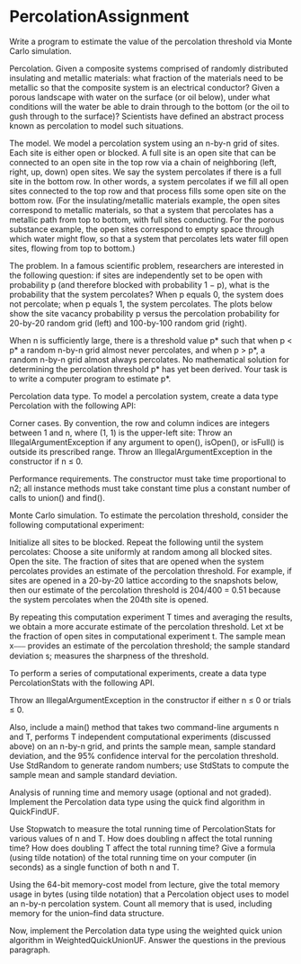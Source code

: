# PercolationAssignment

Write a program to estimate the value of the percolation threshold via Monte Carlo simulation.

Percolation. Given a composite systems comprised of randomly distributed insulating and metallic materials: what fraction of the materials need to be metallic so that the composite system is an electrical conductor? Given a porous landscape with water on the surface (or oil below), under what conditions will the water be able to drain through to the bottom (or the oil to gush through to the surface)? Scientists have defined an abstract process known as percolation to model such situations.

The model. We model a percolation system using an n-by-n grid of sites. Each site is either open or blocked. A full site is an open site that can be connected to an open site in the top row via a chain of neighboring (left, right, up, down) open sites. We say the system percolates if there is a full site in the bottom row. In other words, a system percolates if we fill all open sites connected to the top row and that process fills some open site on the bottom row. (For the insulating/metallic materials example, the open sites correspond to metallic materials, so that a system that percolates has a metallic path from top to bottom, with full sites conducting. For the porous substance example, the open sites correspond to empty space through which water might flow, so that a system that percolates lets water fill open sites, flowing from top to bottom.)

The problem. In a famous scientific problem, researchers are interested in the following question: if sites are independently set to be open with probability p (and therefore blocked with probability 1 − p), what is the probability that the system percolates? When p equals 0, the system does not percolate; when p equals 1, the system percolates. The plots below show the site vacancy probability p versus the percolation probability for 20-by-20 random grid (left) and 100-by-100 random grid (right).
        
When n is sufficiently large, there is a threshold value p* such that when p < p* a random n-by-n grid almost never percolates, and when p > p*, a random n-by-n grid almost always percolates. No mathematical solution for determining the percolation threshold p* has yet been derived. Your task is to write a computer program to estimate p*.

Percolation data type. To model a percolation system, create a data type Percolation with the following API:

Corner cases.  By convention, the row and column indices are integers between 1 and n, where (1, 1) is the upper-left site: Throw an IllegalArgumentException if any argument to open(), isOpen(), or isFull() is outside its prescribed range. Throw an IllegalArgumentException in the constructor if n ≤ 0.

Performance requirements.  The constructor must take time proportional to n2; all instance methods must take constant time plus a constant number of calls to union() and find().

Monte Carlo simulation. To estimate the percolation threshold, consider the following computational experiment:

Initialize all sites to be blocked.
Repeat the following until the system percolates:
Choose a site uniformly at random among all blocked sites.
Open the site.
The fraction of sites that are opened when the system percolates provides an estimate of the percolation threshold.
For example, if sites are opened in a 20-by-20 lattice according to the snapshots below, then our estimate of the percolation threshold is 204/400 = 0.51 because the system percolates when the 204th site is opened.

By repeating this computation experiment T times and averaging the results, we obtain a more accurate estimate of the percolation threshold. Let xt be the fraction of open sites in computational experiment t. The sample mean x⎯⎯⎯ provides an estimate of the percolation threshold; the sample standard deviation s; measures the sharpness of the threshold.

To perform a series of computational experiments, create a data type PercolationStats with the following API.

Throw an IllegalArgumentException in the constructor if either n ≤ 0 or trials ≤ 0.

Also, include a main() method that takes two command-line arguments n and T, performs T independent computational experiments (discussed above) on an n-by-n grid, and prints the sample mean, sample standard deviation, and the 95% confidence interval for the percolation threshold. Use StdRandom to generate random numbers; use StdStats to compute the sample mean and sample standard deviation.

Analysis of running time and memory usage (optional and not graded). Implement the Percolation data type using the quick find algorithm in QuickFindUF.

Use Stopwatch to measure the total running time of PercolationStats for various values of n and T. How does doubling n affect the total running time? How does doubling T affect the total running time? Give a formula (using tilde notation) of the total running time on your computer (in seconds) as a single function of both n and T.

Using the 64-bit memory-cost model from lecture, give the total memory usage in bytes (using tilde notation) that a Percolation object uses to model an n-by-n percolation system. Count all memory that is used, including memory for the union–find data structure.

Now, implement the Percolation data type using the weighted quick union algorithm in WeightedQuickUnionUF. Answer the questions in the previous paragraph.
